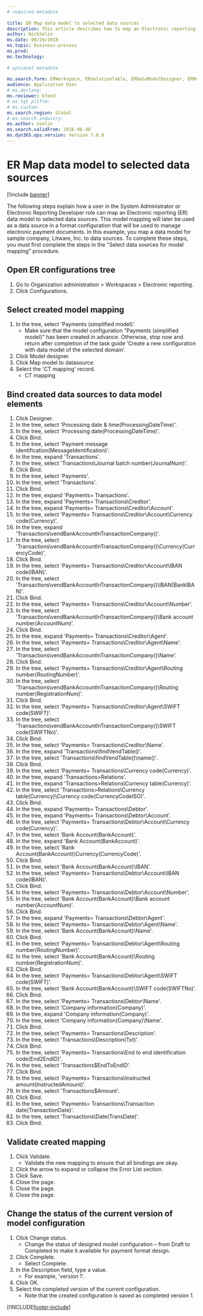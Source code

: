 ```yaml
--- 
# required metadata 
 
title: ER Map data model to selected data sources
description: This article describes how to map an Electronic reporting (ER) data model to selected Microsoft Dynamics 365 Finance data sources. 
author: NickSelin
ms.date: 08/29/2018
ms.topic: business-process 
ms.prod:  
ms.technology:  
 
# optional metadata 
 
ms.search.form: ERWorkspace, ERSolutionTable, ERDataModelDesigner, ERModelMappingTable, ERModelMappingDesigner   
audience: Application User 
# ms.devlang:  
ms.reviewer: kfend
# ms.tgt_pltfrm:  
# ms.custom:  
ms.search.region: Global
# ms.search.industry: 
ms.author: nselin
ms.search.validFrom: 2016-06-30 
ms.dyn365.ops.version: Version 7.0.0 
---
```

# ER Map data model to selected data sources

[!include [banner](../../includes/banner.md)]

The following steps explain how a user in the System Administrator or Electronic Reporting Developer role can map an Electronic reporting (ER) data model to selected data sources. This model mapping will later be used as a data source in a format configuration that will be used to manage electronic payment documents. In this example, you map a data model for sample company, Litware, Inc. to data sources. To complete these steps, you must first complete the steps in the "Select data sources for model mapping" procedure.


## Open ER configurations tree
1. Go to Organization administration > Workspaces > Electronic reporting.
2. Click Configurations.

## Select created model mapping
1. In the tree, select 'Payments (simplified model)'.
    * Make sure that the model configuration "Payments (simplified model)" has been created in advance. Otherwise, stop now and return after completion of the task guide 'Create a new configuration with data model of the selected domain'.  
2. Click Model designer.
3. Click Map model to datasource.
4. Select the 'CT mapping' record.
    * CT mapping  

## Bind created data sources to data model elements
1. Click Designer.
2. In the tree, select 'Processing date & time(ProcessingDateTime)'.
3. In the tree, select 'Processing date(ProcessingDateTime)'.
4. Click Bind.
5. In the tree, select 'Payment message identification(MessageIdentification)'.
6. In the tree, expand 'Transactions'.
7. In the tree, select 'Transactions\Journal batch number(JournalNum)'.
8. Click Bind.
9. In the tree, select 'Payments'.
10. In the tree, select 'Transactions'.
11. Click Bind.
12. In the tree, expand 'Payments= Transactions'.
13. In the tree, expand 'Payments= Transactions\Creditor'.
14. In the tree, expand 'Payments= Transactions\Creditor\Account'.
15. In the tree, select 'Payments= Transactions\Creditor\Account\Currency code(Currency)'.
16. In the tree, expand 'Transactions\vendBankAccountInTransactionCompany()'.
17. In the tree, select 'Transactions\vendBankAccountInTransactionCompany()\Currency(CurrencyCode)'.
18. Click Bind.
19. In the tree, select 'Payments= Transactions\Creditor\Account\IBAN code(IBAN)'.
20. In the tree, select 'Transactions\vendBankAccountInTransactionCompany()\IBAN(BankIBAN)'.
21. Click Bind.
22. In the tree, select 'Payments= Transactions\Creditor\Account\Number'.
23. In the tree, select 'Transactions\vendBankAccountInTransactionCompany()\Bank account number(AccountNum)'.
24. Click Bind.
25. In the tree, expand 'Payments= Transactions\Creditor\Agent'.
26. In the tree, select 'Payments= Transactions\Creditor\Agent\Name'.
27. In the tree, select 'Transactions\vendBankAccountInTransactionCompany()\Name'.
28. Click Bind.
29. In the tree, select 'Payments= Transactions\Creditor\Agent\Routing number(RoutingNumber)'.
30. In the tree, select 'Transactions\vendBankAccountInTransactionCompany()\Routing number(RegistrationNum)'.
31. Click Bind.
32. In the tree, select 'Payments= Transactions\Creditor\Agent\SWIFT code(SWIFT)'.
33. In the tree, select 'Transactions\vendBankAccountInTransactionCompany()\SWIFT code(SWIFTNo)'.
34. Click Bind.
35. In the tree, select 'Payments= Transactions\Creditor\Name'.
36. In the tree, expand 'Transactions\findVendTable()'.
37. In the tree, select 'Transactions\findVendTable()\name()'.
38. Click Bind.
39. In the tree, select 'Payments= Transactions\Currency code(Currency)'.
40. In the tree, expand 'Transactions\>Relations'.
41. In the tree, expand 'Transactions\>Relations\Currency table(Currency)'.
42. In the tree, select 'Transactions\>Relations\Currency table(Currency)\Currency code(CurrencyCodeISO)'.
43. Click Bind.
44. In the tree, expand 'Payments= Transactions\Debtor'.
45. In the tree, expand 'Payments= Transactions\Debtor\Account'.
46. In the tree, select 'Payments= Transactions\Debtor\Account\Currency code(Currency)'.
47. In the tree, select 'Bank Account(BankAccount)'.
48. In the tree, expand 'Bank Account(BankAccount)'.
49. In the tree, select 'Bank Account(BankAccount)\Currency(CurrencyCode)'.
50. Click Bind.
51. In the tree, select 'Bank Account(BankAccount)\IBAN'.
52. In the tree, select 'Payments= Transactions\Debtor\Account\IBAN code(IBAN)'.
53. Click Bind.
54. In the tree, select 'Payments= Transactions\Debtor\Account\Number'.
55. In the tree, select 'Bank Account(BankAccount)\Bank account number(AccountNum)'.
56. Click Bind.
57. In the tree, expand 'Payments= Transactions\Debtor\Agent'.
58. In the tree, select 'Payments= Transactions\Debtor\Agent\Name'.
59. In the tree, select 'Bank Account(BankAccount)\Name'.
60. Click Bind.
61. In the tree, select 'Payments= Transactions\Debtor\Agent\Routing number(RoutingNumber)'.
62. In the tree, select 'Bank Account(BankAccount)\Routing number(RegistrationNum)'.
63. Click Bind.
64. In the tree, select 'Payments= Transactions\Debtor\Agent\SWIFT code(SWIFT)'.
65. In the tree, select 'Bank Account(BankAccount)\SWIFT code(SWIFTNo)'.
66. Click Bind.
67. In the tree, select 'Payments= Transactions\Debtor\Name'.
68. In the tree, select 'Company information(Company)'.
69. In the tree, expand 'Company information(Company)'.
70. In the tree, select 'Company information(Company)\Name'.
71. Click Bind.
72. In the tree, select 'Payments= Transactions\Description'.
73. In the tree, select 'Transactions\Description(Txt)'.
74. Click Bind.
75. In the tree, select 'Payments= Transactions\End to end identification code(End2EndID)'.
76. In the tree, select 'Transactions\$EndToEndID'.
77. Click Bind.
78. In the tree, select 'Payments= Transactions\Instructed amount(InstructedAmount)'.
79. In the tree, select 'Transactions\$Amount'.
80. Click Bind.
81. In the tree, select 'Payments= Transactions\Transaction date(TransactionDate)'.
82. In the tree, select 'Transactions\Date(TransDate)'.
83. Click Bind.

## Validate created mapping
1. Click Validate.
    * Validate the new mapping to ensure that all bindings are okay.  
2. Click the arrow to expand or collapse the Error List section.
3. Click Save.
4. Close the page.
5. Close the page.
6. Close the page.

## Change the status of the current version of model configuration
1. Click Change status.
    * Change the status of designed model configuration – from Draft to Completed to make it available for payment format design.  
2. Click Complete.
    * Select Complete.  
3. In the Description field, type a value.
    * For example, 'version 1'.  
4. Click OK.
5. Select the completed version of the current configuration.
    * Note that the created configuration is saved as completed version 1.  



[!INCLUDE[footer-include](../../../../includes/footer-banner.md)]